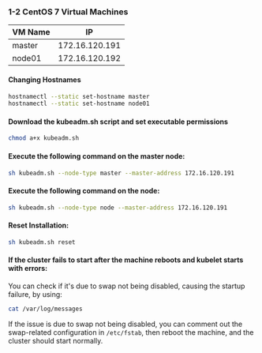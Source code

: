 
### 1-2 CentOS 7 Virtual Machines

| VM Name | IP               |
|---------|------------------|
| master  | 172.16.120.191   |
| node01  | 172.16.120.192   |

#### Changing Hostnames
```bash
hostnamectl --static set-hostname master
hostnamectl --static set-hostname node01
```

#### Download the kubeadm.sh script and set executable permissions
```bash
chmod a+x kubeadm.sh
```

#### Execute the following command on the master node:
```bash
sh kubeadm.sh --node-type master --master-address 172.16.120.191
```

#### Execute the following command on the node:
```bash
sh kubeadm.sh --node-type node --master-address 172.16.120.191
```

#### Reset Installation:
```bash
sh kubeadm.sh reset
```

#### If the cluster fails to start after the machine reboots and kubelet starts with errors:
You can check if it's due to swap not being disabled, causing the startup failure, by using:
```bash
cat /var/log/messages
```
If the issue is due to swap not being disabled, you can comment out the swap-related configuration in `/etc/fstab`, then reboot the machine, and the cluster should start normally.

